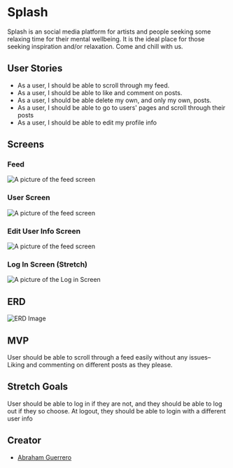 # Splash

Splash is an social media platform for artists and people seeking some relaxing time for their mental wellbeing. It is the ideal place for those seeking inspiration and/or relaxation. Come and chill with us.

## User Stories

- As a user, I should be able to scroll through my feed.
- As a user, I should be able to like and comment on posts.
- As a user, I should be able delete my own, and only my own, posts.
- As a user, I should be able to go to users' pages and scroll through their posts
- As a user, I should be able to edit my profile info

## Screens

### Feed

![A picture of the feed screen](./imgs/feed-screen.png)

### User Screen

![A picture of the feed screen](./imgs/user-screens.png)

### Edit User Info Screen

![A picture of the feed screen](./imgs/edit-user-screen.png)

### Log In Screen (Stretch)

![A picture of the Log in Screen](./imgs/login-screens.png)

## ERD

![ERD Image](./imgs/Splash_ERD.png)

## MVP

User should be able to scroll through a feed easily without any issues–Liking and commenting on different posts as they please.

## Stretch Goals

User should be able to log in if they are not, and they should be able to log out if they so choose. At logout, they should be able to login with a different user info

## Creator

- [Abraham Guerrero](github.com/AbeGue02)
